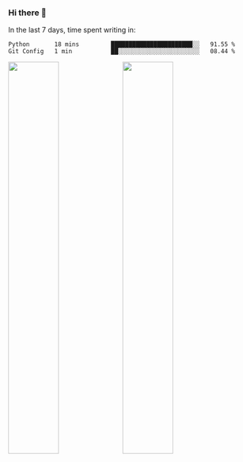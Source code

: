 ### Hi there 👋

In the last 7 days, time spent writing in:

<!--START_SECTION:waka-->
```text
Python       18 mins         ███████████████████████░░   91.55 % 
Git Config   1 min           ██░░░░░░░░░░░░░░░░░░░░░░░   08.44 % 
```
<!--END_SECTION:waka-->

<img src="https://wakatime.com/share/@jimtje/5d0c92de-08f8-4a72-8f2f-6a9693d1e318.svg" width=45% height=45%> <img src="https://wakatime.com/share/@jimtje/501498ae-bda5-4da7-a89d-b40bcdd5556d.svg" width=45% height=45%>
